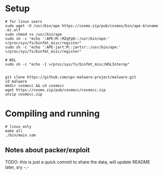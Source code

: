 
# Setup

```
# for linux users
sudo wget -O /usr/bin/ape https://cosmo.zip/pub/cosmos/bin/ape-$(uname -m).elf
sudo chmod +x /usr/bin/ape
sudo sh -c "echo ':APE:M::MZqFpD::/usr/bin/ape:' >/proc/sys/fs/binfmt_misc/register"
sudo sh -c "echo ':APE-jart:M::jartsr::/usr/bin/ape:' >/proc/sys/fs/binfmt_misc/register"

# WSL
sudo sh -c "echo -1 >/proc/sys/fs/binfmt_misc/WSLInterop"


git clone https://github.com/upc-malware-project/malware.git
cd malware
mkdir cosmocc && cd cosmocc
wget https://cosmo.zip/pub/cosmocc/cosmocc.zip
unzip cosmocc.zip
```

# Compiling and running

```
# linux only
make all
./bin/main.com 
```


## Notes about packer/exploit
TODO: this is just a quick commit to share the data, will update README later, sry -.-
